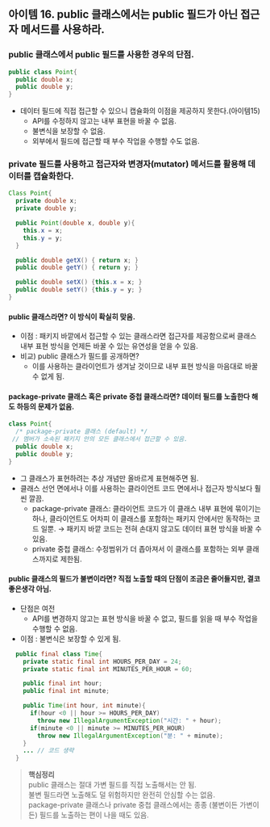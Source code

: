 ## 아이템 16. public 클래스에서는 public 필드가 아닌 접근자 메서드를 사용하라.
### public 클래스에서 public 필드를 사용한 경우의 단점.
``` java
public class Point{
  public double x;
  public double y;
}
```
- 데이터 필드에 직접 접근할 수 있으니 캡슐화의 이점을 제공하지 못한다.(아이템15)
  - API를 수정하지 않고는 내부 표현을 바꿀 수 없음.
  - 불변식을 보장할 수 없음.
  - 외부에서 필드에 접근할 때 부수 작업을 수행할 수도 없음.
 
### private 필드를 사용하고 접근자와 변경자(mutator) 메서드를 활용해 데이터를 캡슐화한다.
```java
Class Point{
  private double x;
  private double y;

  public Point(double x, double y){
    this.x = x;
    this.y = y;
  }

  public double getX() { return x; }
  public double getY() { return y; }

  public double setX() {this.x = x; }
  public double setY() {this.y = y; }
}
```
#### public 클래스라면? 이 방식이 확실히 맞음.
  - 이점 : 패키지 바깥에서 접근할 수 있는 클래스라면 접근자를 제공함으로써 클래스 내부 표현 방식을 언제든 바꿀 수 있는 유연성을 얻을 수 있음.
  - 비교) public 클래스가 필드를 공개하면?
    - 이를 사용하는 클라이언트가 생겨날 것이므로 내부 표현 방식을 마음대로 바꿀 수 없게 됨.
#### package-private 클래스 혹은 private 중첩 클래스라면? 데이터 필드를 노출한다 해도 하등의 문제가 없음.
``` java
class Point{
  /* package-private 클래스 (default) */
 // 멤버가 소속된 패키지 안의 모든 클래스에서 접근할 수 있음.
  public double x;
  public double y;
}
```
  - 그 클래스가 표현하려는 추상 개념만 올바르게 표현해주면 됨.
  - 클래스 선언 면에서나 이를 사용하는 클라이언트 코드 면에서나 접근자 방식보다 훨씬 깔끔.
    - package-private 클래스: 클라이언트 코드가 이 클래스 내부 표현에 묶이기는 하나, 클라이언트도 어차피 이 클래스를 포함하는 패키지 안에서만 동작하는 코드 일뿐.
      → 패키지 바깥 코드는 전혀 손대지 않고도 데이터 표현 방식을 바꿀 수 있음.
    - private 중첩 클래스: 수정범위가 더 좁아져서 이 클래스를 포함하는 외부 클래스까지로 제한됨.
      

#### public 클래스의 필드가 불변이라면? 직접 노출할 때의 단점이 조금은 줄어들지만, 결코 좋은생각 아님.
  - 단점은 여전
    - API를 변경하지 않고는 표현 방식을 바꿀 수 없고, 필드를 읽을 때 부수 작업을 수행할 수 없음.
  - 이점 : 불변식은 보장할 수 있게 됨.
  ```java
    public final class Time{
      private static final int HOURS_PER_DAY = 24;
      private static final int MINUTES_PER_HOUR = 60;

      public final int hour;
      public final int minute;

      public Time(int hour, int minute){
        if(hour <0 || hour >= HOURS_PER_DAY)
          throw new IllegalArgumentException("시간: " + hour);
        if(minute <0 || minute >= MINUTES_PER_HOUR)
          throw new IllegalArgumentException("분: " + minute);
      }
      ... // 코드 생략
    }
  ```

> **핵심정리**</br>
> public 클래스는 절대 가변 필드를 직접 노출해서는 안 됨.</br>
> 불변 필드라면 노출해도 덜 위험하지만 완전히 안심할 수는 없음.</br>
> package-private 클래스나 private 중첩 클래스에서는 종종 (불변이든 가변이든) 필드를 노출하는 편이 나을 때도 있음.
